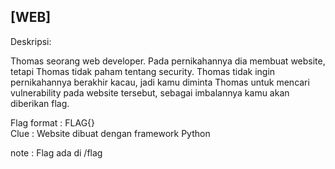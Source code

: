 
## [WEB]

Deskripsi:

Thomas seorang web developer. Pada pernikahannya dia membuat website, tetapi Thomas tidak paham tentang security. Thomas tidak ingin pernikahannya  berakhir kacau, jadi kamu diminta Thomas untuk mencari vulnerability  pada website tersebut, sebagai imbalannya kamu akan diberikan flag.

Flag format : FLAG{}<br>
Clue : Website dibuat dengan framework Python

note : Flag ada di /flag
